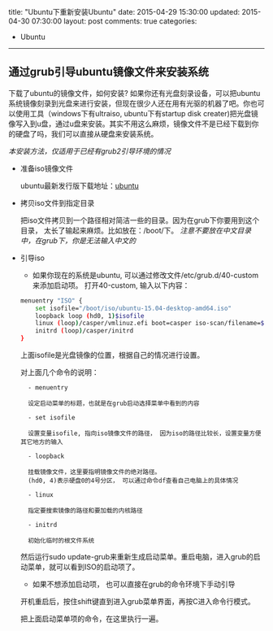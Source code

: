 title: "Ubuntu下重新安装Ubuntu"
date: 2015-04-29 15:30:00
updated: 2015-04-30 07:30:00
layout: post
comments:   true
categories:
- Ubuntu
---

## 通过grub引导ubuntu镜像文件来安装系统

下载了ubuntu的镜像文件，如何安装? 如果你还有光盘刻录设备，可以把ubuntu系统镜像刻录到光盘来进行安装，但现在很少人还在用有光驱的机器了吧。你也可以使用工具（windows下有ultraiso, ubuntu下有startup disk creater)把光盘镜像写入到u盘，通过u盘来安装。其实不用这么麻烦，镜像文件不是已经下载到你的硬盘了吗，我们可以直接从硬盘来安装系统。

*本安装方法，仅适用于已经有grub2引导环境的情况*

- 准备iso镜像文件

    ubuntu最新发行版下载地址：[ubuntu](http://releases.ubuntu.com/)

- 拷贝iso文件到指定目录

    把iso文件拷贝到一个路径相对简洁一些的目录。因为在grub下你要用到这个目录， 太长了输起来麻烦。比如放在：/boot/下。
    *注意不要放在中文目录中，在grub下，你是无法输入中文的*

- 引导iso

    + 如果你现在的系统是ubuntu, 可以通过修改文件/etc/grub.d/40-custom来添加启动项。
    打开40-custom, 输入以下内容：

    ``` sh
    menuentry "ISO" {
        set isofile="/boot/iso/ubuntu-15.04-desktop-amd64.iso"
        loopback loop (hd0, 1)$isofile
        linux (loop)/casper/vmlinuz.efi boot=casper iso-scan/filename=$isofile
        initrd (loop)/casper/initrd
    }
    ```
    上面isofile是光盘镜像的位置，根据自己的情况进行设置。

    对上面几个命令的说明：

        - menuentry

        设定启动菜单的标题，也就是在grub启动选择菜单中看到的内容

        - set isofile

        设置变量isofile, 指向iso镜像文件的路径， 因为iso的路径比较长，设置变量方便其它地方的输入

        - loopback

        挂载镜像文件，这里要指明镜像文件的绝对路径。
        (hd0, 4)表示硬盘0的4号分区， 可以通过命令df查看自己电脑上的具体情况

        - linux

        指定要搜索镜像的路径和要加载的内核路径

        - initrd

        初始化临时的根文件系统
        
    然后运行sudo update-grub来重新生成启动菜单。重启电脑，进入grub的启动菜单，就可以看到ISO的启动项了。

    + 如果不想添加启动项， 也可以直接在grub的命令环境下手动引导

    开机重启后，按住shift键直到进入grub菜单界面，再按C进入命令行模式。

    把上面启动菜单项的命令，在这里执行一遍。
